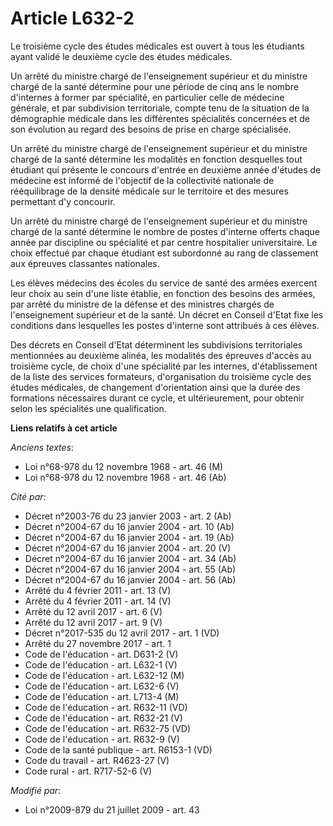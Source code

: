 # Article L632-2

Le troisième cycle des études médicales est ouvert à tous les étudiants ayant validé le deuxième cycle des études médicales. 

Un arrêté du ministre chargé de l'enseignement supérieur et du ministre chargé de la santé détermine pour une période de cinq
ans le nombre d'internes à former par spécialité, en particulier celle de médecine générale, et par subdivision territoriale,
compte tenu de la situation de la démographie médicale dans les différentes spécialités concernées et de son évolution au
regard des besoins de prise en charge spécialisée. 

Un arrêté du ministre chargé de l'enseignement supérieur et du ministre chargé de la santé détermine les modalités en
fonction desquelles tout étudiant qui présente le concours d'entrée en deuxième année d'études de médecine est informé de
l'objectif de la collectivité nationale de rééquilibrage de la densité médicale sur le territoire et des mesures permettant
d'y concourir. 

Un arrêté du ministre chargé de l'enseignement supérieur et du ministre chargé de la santé détermine le nombre de postes
d'interne offerts chaque année par discipline ou spécialité et par centre hospitalier universitaire. Le choix effectué par
chaque étudiant est subordonné au rang de classement aux épreuves classantes nationales. 

Les élèves médecins des écoles du service de santé des armées exercent leur choix au sein d'une liste établie, en fonction
des besoins des armées, par arrêté du ministre de la défense et des ministres chargés de l'enseignement supérieur et de la
santé. Un décret en Conseil d'Etat fixe les conditions dans lesquelles les postes d'interne sont attribués à ces élèves. 

Des décrets en Conseil d'Etat déterminent les subdivisions territoriales mentionnées au deuxième alinéa, les modalités des
épreuves d'accès au troisième cycle, de choix d'une spécialité par les internes, d'établissement de la liste des services
formateurs, d'organisation du troisième cycle des études médicales, de changement d'orientation ainsi que la durée des
formations nécessaires durant ce cycle, et ultérieurement, pour obtenir selon les spécialités une qualification.

**Liens relatifs à cet article**

_Anciens textes_:

  - Loi n°68-978 du 12 novembre 1968 - art. 46 (M)
  - Loi n°68-978 du 12 novembre 1968 - art. 46 (Ab)

_Cité par_:

  - Décret n°2003-76 du 23 janvier 2003 - art. 2 (Ab)
  - Décret n°2004-67 du 16 janvier 2004 - art. 10 (Ab)
  - Décret n°2004-67 du 16 janvier 2004 - art. 19 (Ab)
  - Décret n°2004-67 du 16 janvier 2004 - art. 20 (V)
  - Décret n°2004-67 du 16 janvier 2004 - art. 34 (Ab)
  - Décret n°2004-67 du 16 janvier 2004 - art. 55 (Ab)
  - Décret n°2004-67 du 16 janvier 2004 - art. 56 (Ab)
  - Arrêté du 4 février 2011 - art. 13 (V)
  - Arrêté du 4 février 2011 - art. 14 (V)
  - Arrêté du 12 avril 2017 - art. 6 (V)
  - Arrêté du 12 avril 2017 - art. 9 (V)
  - Décret n°2017-535 du 12 avril 2017 - art. 1 (VD)
  - Arrêté du 27 novembre 2017 - art. 1
  - Code de l'éducation - art. D631-2 (V)
  - Code de l'éducation - art. L632-1 (V)
  - Code de l'éducation - art. L632-12 (M)
  - Code de l'éducation - art. L632-6 (V)
  - Code de l'éducation - art. L713-4 (M)
  - Code de l'éducation - art. R632-11 (VD)
  - Code de l'éducation - art. R632-21 (V)
  - Code de l'éducation - art. R632-75 (VD)
  - Code de l'éducation - art. R632-9 (V)
  - Code de la santé publique - art. R6153-1 (VD)
  - Code du travail - art. R4623-27 (V)
  - Code rural - art. R717-52-6 (V)

_Modifié par_:

  - Loi n°2009-879 du 21 juillet 2009 - art. 43
